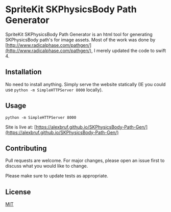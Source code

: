# SpriteKit SKPhysicsBody Path Generator

SpriteKit SKPhysicsBody Path Generator is an html tool for generating SKPhysicsBody path's for image assets. Most of the work was done by [http://www.radicalphase.com/pathgen/](http://www.radicalphase.com/pathgen/), I merely updated the code to swift 4. 

## Installation

No need to install anything. Simply serve the website statically (IE you could use ```python -m SimpleHTTPServer 8000``` locally).

## Usage

```
python -m SimpleHTTPServer 8000
```

Site is live at: [https://alexbruf.github.io/SKPhysicsBody-Path-Gen/](https://alexbruf.github.io/SKPhysicsBody-Path-Gen/)

## Contributing
Pull requests are welcome. For major changes, please open an issue first to discuss what you would like to change.

Please make sure to update tests as appropriate.

## License
[MIT](https://choosealicense.com/licenses/mit/)